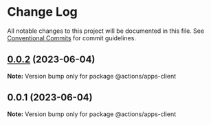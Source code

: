 # Change Log

All notable changes to this project will be documented in this file.
See [Conventional Commits](https://conventionalcommits.org) for commit guidelines.

## [0.0.2](https://github.com/ashleyjtaylor/actions/compare/@actions/apps-client@0.0.1...@actions/apps-client@0.0.2) (2023-06-04)

**Note:** Version bump only for package @actions/apps-client





## 0.0.1 (2023-06-04)

**Note:** Version bump only for package @actions/apps-client
